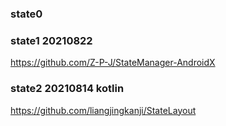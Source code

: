 
### state0

### state1  20210822
https://github.com/Z-P-J/StateManager-AndroidX

### state2  20210814  kotlin
https://github.com/liangjingkanji/StateLayout